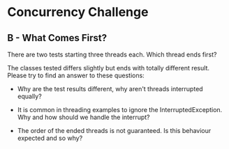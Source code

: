 # Concurrency Challenge

## B - What Comes First?

There are two tests starting three threads each. Which thread ends first? 

The classes tested differs slightly but ends with totally different result. Please try to find an answer to these questions: 

 * Why are the test results different, why aren't threads interrupted equally?
 
 * It is common in threading examples to ignore the InterruptedException. Why and how should we handle the interrupt?

 * The order of the ended threads is not guaranteed. Is this behaviour expected and so why? 